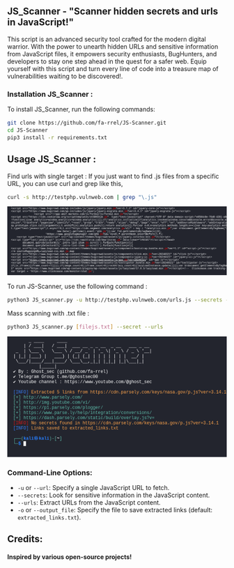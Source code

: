 ## JS_Scanner - "Scanner hidden secrets and urls in JavaScript!"

This script is an advanced security tool crafted for the modern digital warrior. With the power to unearth hidden URLs and sensitive information from JavaScript files, it empowers security enthusiasts, BugHunters, and developers to stay one step ahead in the quest for a safer web. Equip yourself with this script and turn every line of code into a treasure map of vulnerabilities waiting to be discovered!.

### Installation JS_Scanner :

To install JS_Scanner, run the following commands:

```bash
git clone https://github.com/fa-rrel/JS-Scanner.git
cd JS-Scanner
pip3 install -r requirements.txt
```
## Usage JS_Scanner :

Find urls with single target :
If you just want to find .js files from a specific URL, you can use curl and grep like this,
```bash
curl -s http://testphp.vulnweb.com | grep "\.js"
```
<p align="center">
<img src="screenshot2.png" alt="JS_Scanner"/>
</p>
To run JS-Scanner, use the following command :

```bash
python3 JS_scanner.py -u http://testphp.vulnweb.com/urls.js --secrets --urls
```
Mass scanning with .txt file :
```bash
python3 JS_scanner.py [filejs.txt] --secret --urls
```

<p align="center">
<img src="screenshot.png" alt="JS_Scanner"/>
</p>

### Command-Line Options:
- `-u` or `--url`: Specify a single JavaScript URL to fetch.
- `--secrets`: Look for sensitive information in the JavaScript content.
- `--urls`: Extract URLs from the JavaScript content.
- `-o` or `--output_file`: Specify the file to save extracted links (default: `extracted_links.txt`).

## Credits:
#### Inspired by various open-source projects!
